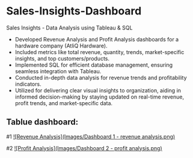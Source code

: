 # Sales-Insights-Dashboard
Sales Insights - Data Analysis using Tableau &amp; SQL

- Developed Revenue Analysis and Profit Analysis dashboards for a hardware company (AtliQ Hardware).
- Included metrics like total revenue, quantity, trends, market-specific insights, and top customers/products.
- Implemented SQL for efficient database management, ensuring seamless integration with Tableau.
- Conducted in-depth data analysis for revenue trends and profitability indicators.
- Utilized for delivering clear visual insights to organization, aiding in informed decision-making by staying updated on real-time revenue, profit trends, and market-specific data.

## Tablue dashboard:

#1 [![Revenue Analysis](Images/Dashboard 1 - revenue analysis.png)](https://public.tableau.com/views/SalesInsights-Revenueanalysis/Dashboard1-revenueanalysis?:language=en-US&:sid=&:display_count=n&:origin=viz_share_link)

#2 [![Profit Analysis](Images/Dashboard 2 - profit analysis.png)](https://public.tableau.com/views/SalesInsights-Profitanalysis/Dashboard2-profitanalysis?:language=en-US&:sid=&:display_count=n&:origin=viz_share_link)

